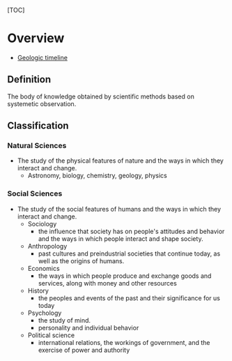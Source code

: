 [TOC]

# Overview
- [Geologic timeline](http://rationalwiki.org/wiki/Geologic_timeline)

## Definition

The body of knowledge obtained by scientific methods based on systemetic
observation.

## Classification

### Natural Sciences

- The study of the physical features of nature and the ways in which
  they interact and change.
    + Astronomy, biology, chemistry, geology, physics

### Social Sciences

- The study of the social features of humans and the ways in which they
  interact and change.
    + Sociology
        * the influence that society has on people's attitudes and
          behavior and the ways in which people interact and shape
          society.
    + Anthropology
        * past cultures and preindustrial societies that continue today,
          as well as the origins of humans.
    + Economics
        * the ways in which people produce and exchange goods and
          services, along with money and other resources
    + History
        * the peoples and events of the past and their significance for
          us today
    + Psychology
        * the study of mind.
        * personality and individual behavior
    + Political science
        * international relations, the workings of government, and the
          exercise of power and authority

